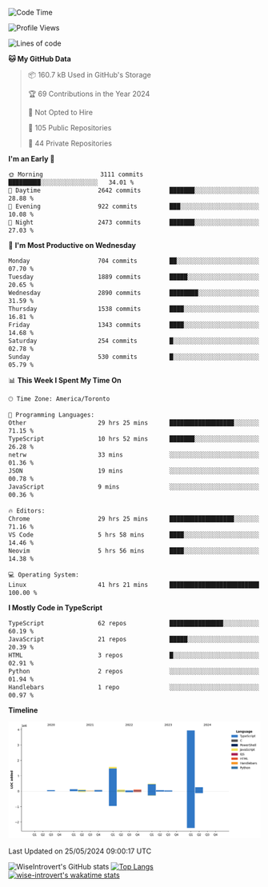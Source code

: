 <!--START_SECTION:waka-->
![Code Time](http://img.shields.io/badge/Code%20Time-1%2C615%20hrs%2025%20mins-blue)

![Profile Views](http://img.shields.io/badge/Profile%20Views-40-blue)

![Lines of code](https://img.shields.io/badge/From%20Hello%20World%20I%27ve%20Written-7.0%20million%20lines%20of%20code-blue)

**🐱 My GitHub Data** 

> 📦 160.7 kB Used in GitHub's Storage 
 > 
> 🏆 69 Contributions in the Year 2024
 > 
> 🚫 Not Opted to Hire
 > 
> 📜 105 Public Repositories 
 > 
> 🔑 44 Private Repositories 
 > 
**I'm an Early 🐤** 

```text
🌞 Morning                3111 commits        █████████░░░░░░░░░░░░░░░░   34.01 % 
🌆 Daytime                2642 commits        ███████░░░░░░░░░░░░░░░░░░   28.88 % 
🌃 Evening                922 commits         ███░░░░░░░░░░░░░░░░░░░░░░   10.08 % 
🌙 Night                  2473 commits        ███████░░░░░░░░░░░░░░░░░░   27.03 % 
```
📅 **I'm Most Productive on Wednesday** 

```text
Monday                   704 commits         ██░░░░░░░░░░░░░░░░░░░░░░░   07.70 % 
Tuesday                  1889 commits        █████░░░░░░░░░░░░░░░░░░░░   20.65 % 
Wednesday                2890 commits        ████████░░░░░░░░░░░░░░░░░   31.59 % 
Thursday                 1538 commits        ████░░░░░░░░░░░░░░░░░░░░░   16.81 % 
Friday                   1343 commits        ████░░░░░░░░░░░░░░░░░░░░░   14.68 % 
Saturday                 254 commits         █░░░░░░░░░░░░░░░░░░░░░░░░   02.78 % 
Sunday                   530 commits         █░░░░░░░░░░░░░░░░░░░░░░░░   05.79 % 
```


📊 **This Week I Spent My Time On** 

```text
🕑︎ Time Zone: America/Toronto

💬 Programming Languages: 
Other                    29 hrs 25 mins      ██████████████████░░░░░░░   71.15 % 
TypeScript               10 hrs 52 mins      ███████░░░░░░░░░░░░░░░░░░   26.28 % 
netrw                    33 mins             ░░░░░░░░░░░░░░░░░░░░░░░░░   01.36 % 
JSON                     19 mins             ░░░░░░░░░░░░░░░░░░░░░░░░░   00.78 % 
JavaScript               9 mins              ░░░░░░░░░░░░░░░░░░░░░░░░░   00.36 % 

🔥 Editors: 
Chrome                   29 hrs 25 mins      ██████████████████░░░░░░░   71.16 % 
VS Code                  5 hrs 58 mins       ████░░░░░░░░░░░░░░░░░░░░░   14.46 % 
Neovim                   5 hrs 56 mins       ████░░░░░░░░░░░░░░░░░░░░░   14.38 % 

💻 Operating System: 
Linux                    41 hrs 21 mins      █████████████████████████   100.00 % 
```

**I Mostly Code in TypeScript** 

```text
TypeScript               62 repos            ███████████████░░░░░░░░░░   60.19 % 
JavaScript               21 repos            █████░░░░░░░░░░░░░░░░░░░░   20.39 % 
HTML                     3 repos             █░░░░░░░░░░░░░░░░░░░░░░░░   02.91 % 
Python                   2 repos             ░░░░░░░░░░░░░░░░░░░░░░░░░   01.94 % 
Handlebars               1 repo              ░░░░░░░░░░░░░░░░░░░░░░░░░   00.97 % 
```



**Timeline**

![Lines of Code chart](https://raw.githubusercontent.com/wise-introvert/wise-introvert/master/assets/bar_graph.png)


 Last Updated on 25/05/2024 09:00:17 UTC
<!--END_SECTION:waka-->

![WiseIntrovert's GitHub stats](https://github-readme-stats.vercel.app/api?username=wise-introvert&count_private=true&show_icons=true)
[![Top Langs](https://github-readme-stats.vercel.app/api/top-langs/?username=wise-introvert&langs_count=10)](https://github.com/anuraghazra/github-readme-stats)
[![wise-introvert's wakatime stats](https://github-readme-stats.vercel.app/api/wakatime?username=wiseintrovert)](https://github.com/anuraghazra/github-readme-stats)
